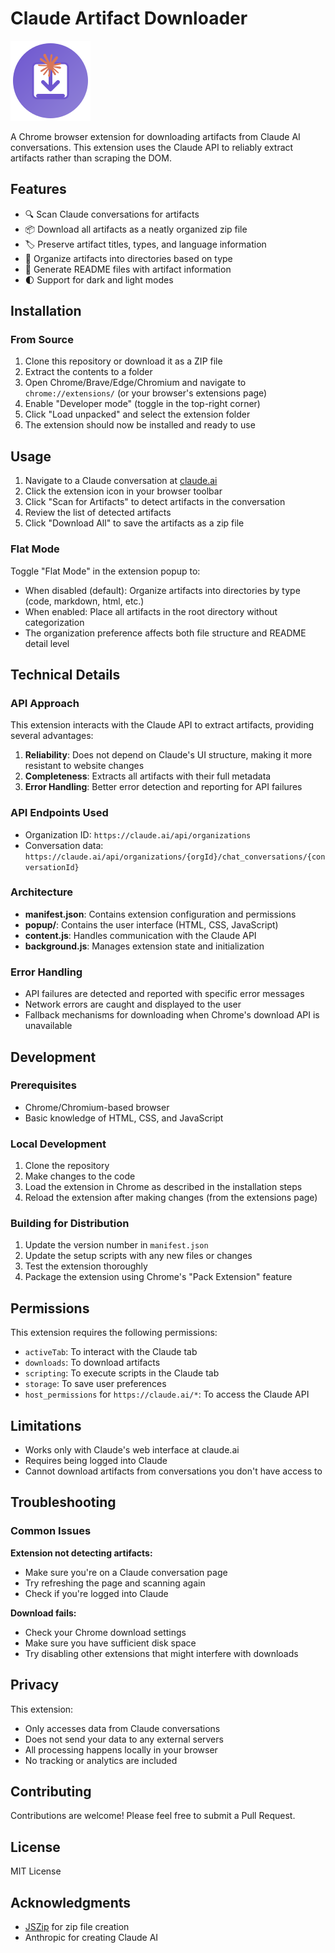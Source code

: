 # Claude Artifact Downloader

<!-- insert logo -->
<!-- <img src="https://raw.githubusercontent.com/elgertam/claude-artifact-downloader/master/icons/icon512.png" alt="Claude Artifact Downloader Logo" width="200" height="200" style="float: left; margin-right: 20px;"> -->
![image](icons/icon128.png "Claude Artifact Downloader Logo")

A Chrome browser extension for downloading artifacts from Claude AI conversations. This extension uses the Claude API to reliably extract artifacts rather than scraping the DOM.

## Features

- 🔍 Scan Claude conversations for artifacts
- 📦 Download all artifacts as a neatly organized zip file
- 🏷️ Preserve artifact titles, types, and language information
- 📂 Organize artifacts into directories based on type
- 📝 Generate README files with artifact information
- 🌓 Support for dark and light modes

## Installation

### From Source

1. Clone this repository or download it as a ZIP file
2. Extract the contents to a folder
3. Open Chrome/Brave/Edge/Chromium and navigate to `chrome://extensions/` (or your browser's extensions page)
4. Enable "Developer mode" (toggle in the top-right corner)
5. Click "Load unpacked" and select the extension folder
6. The extension should now be installed and ready to use

## Usage

1. Navigate to a Claude conversation at [claude.ai](https://claude.ai/)
2. Click the extension icon in your browser toolbar
3. Click "Scan for Artifacts" to detect artifacts in the conversation
4. Review the list of detected artifacts
5. Click "Download All" to save the artifacts as a zip file

### Flat Mode

Toggle "Flat Mode" in the extension popup to:

- When disabled (default): Organize artifacts into directories by type (code, markdown, html, etc.)
- When enabled: Place all artifacts in the root directory without categorization
- The organization preference affects both file structure and README detail level

## Technical Details

### API Approach

This extension interacts with the Claude API to extract artifacts, providing several advantages:

1. **Reliability**: Does not depend on Claude's UI structure, making it more resistant to website changes
2. **Completeness**: Extracts all artifacts with their full metadata
3. **Error Handling**: Better error detection and reporting for API failures

### API Endpoints Used

- Organization ID: `https://claude.ai/api/organizations`
- Conversation data: `https://claude.ai/api/organizations/{orgId}/chat_conversations/{conversationId}`

### Architecture

- **manifest.json**: Contains extension configuration and permissions
- **popup/**: Contains the user interface (HTML, CSS, JavaScript)
- **content.js**: Handles communication with the Claude API
- **background.js**: Manages extension state and initialization

### Error Handling

- API failures are detected and reported with specific error messages
- Network errors are caught and displayed to the user
- Fallback mechanisms for downloading when Chrome's download API is unavailable

## Development

### Prerequisites

- Chrome/Chromium-based browser
- Basic knowledge of HTML, CSS, and JavaScript

### Local Development

1. Clone the repository
2. Make changes to the code
3. Load the extension in Chrome as described in the installation steps
4. Reload the extension after making changes (from the extensions page)

### Building for Distribution

1. Update the version number in `manifest.json`
2. Update the setup scripts with any new files or changes
3. Test the extension thoroughly
4. Package the extension using Chrome's "Pack Extension" feature

## Permissions

This extension requires the following permissions:

- `activeTab`: To interact with the Claude tab
- `downloads`: To download artifacts
- `scripting`: To execute scripts in the Claude tab
- `storage`: To save user preferences
- `host_permissions` for `https://claude.ai/*`: To access the Claude API

## Limitations

- Works only with Claude's web interface at claude.ai
- Requires being logged into Claude
- Cannot download artifacts from conversations you don't have access to

## Troubleshooting

### Common Issues

**Extension not detecting artifacts:**

- Make sure you're on a Claude conversation page
- Try refreshing the page and scanning again
- Check if you're logged into Claude

**Download fails:**

- Check your Chrome download settings
- Make sure you have sufficient disk space
- Try disabling other extensions that might interfere with downloads

## Privacy

This extension:

- Only accesses data from Claude conversations
- Does not send your data to any external servers
- All processing happens locally in your browser
- No tracking or analytics are included

## Contributing

Contributions are welcome! Please feel free to submit a Pull Request.

## License

MIT License

## Acknowledgments

- [JSZip](https://stuk.github.io/jszip/) for zip file creation
- Anthropic for creating Claude AI
